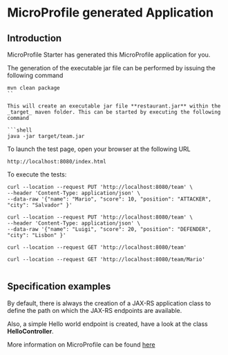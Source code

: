 # MicroProfile generated Application

## Introduction

MicroProfile Starter has generated this MicroProfile application for you.

The generation of the executable jar file can be performed by issuing the following command

```shell
mvn clean package
``

This will create an executable jar file **restaurant.jar** within the _target_ maven folder. This can be started by executing the following command

```shell
java -jar target/team.jar
```

To launch the test page, open your browser at the following URL

```shell
http://localhost:8080/index.html  
```


To execute the tests:

```shell
curl --location --request PUT 'http://localhost:8080/team' \
--header 'Content-Type: application/json' \
--data-raw '{"name": "Mario", "score": 10, "position": "ATTACKER", "city": "Salvador" }'

curl --location --request PUT 'http://localhost:8080/team' \
--header 'Content-Type: application/json' \
--data-raw '{"name": "Luigi", "score": 20, "position": "DEFENDER", "city": "Lisbon" }'

curl --location --request GET 'http://localhost:8080/team'

curl --location --request GET 'http://localhost:8080/team/Mario'


```


## Specification examples

By default, there is always the creation of a JAX-RS application class to define the path on which the JAX-RS endpoints are available.

Also, a simple Hello world endpoint is created, have a look at the class **HelloController**.

More information on MicroProfile can be found [here](https://microprofile.io/)


